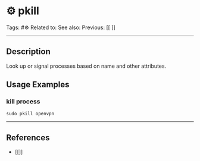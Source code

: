 # ⚙️ pkill
Tags: #⚙️ 
Related to: 
See also: 
Previous: [[ ]]

---
## Description

Look up or signal processes based on name and other attributes.
	   
## Usage Examples

### kill process  

	sudo pkill openvpn

---
## References
- [[]]
